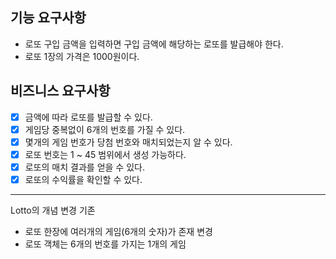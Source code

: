 ## 기능 요구사항
- 로또 구입 금액을 입력하면 구입 금액에 해당하는 로또를 발급해야 한다.
- 로또 1장의 가격은 1000원이다.

## 비즈니스 요구사항
- [X] 금액에 따라 로또를 발급할 수 있다.
- [X] 게임당 중복없이 6개의 번호를 가질 수 있다.
- [X] 몇개의 게임 번호가 당첨 번호와 매치되었는지 알 수 있다.
- [X] 로또 번호는 1 ~ 45 범위에서 생성 가능하다.
- [X] 로또의 매치 결과를 얻을 수 있다.
- [X] 로또의 수익률을 확인할 수 있다.

---

Lotto의 개념 변경
기존
- 로또 한장에 여러개의 게임(6개의 숫자)가 존재
변경
- 로또 객체는 6개의 번호를 가지는 1개의 게임